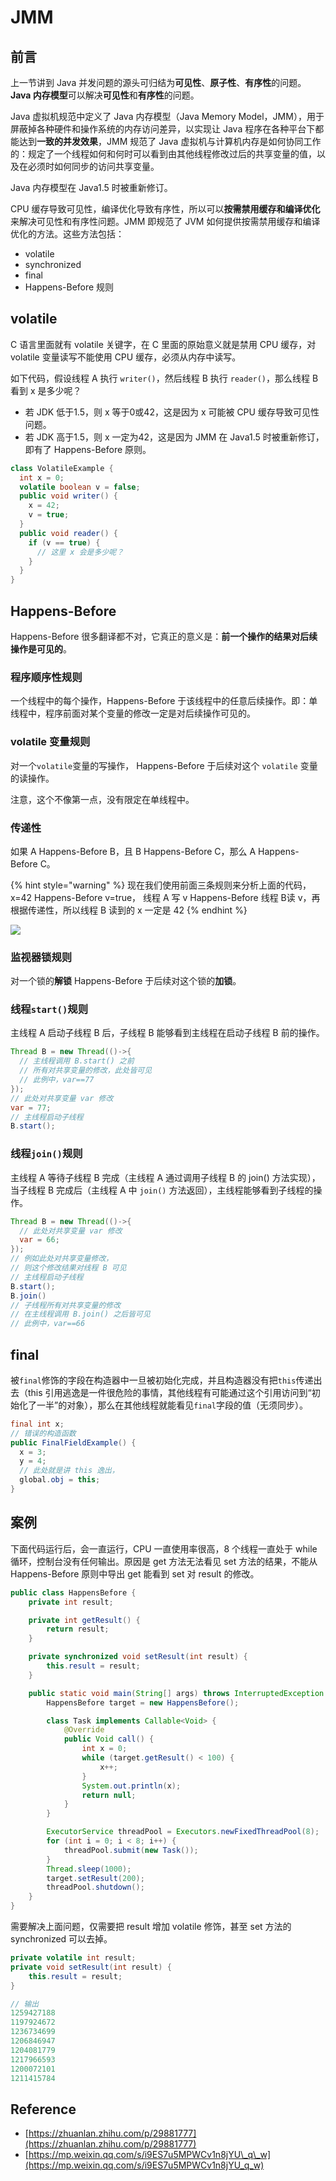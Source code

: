 # JMM

## 前言

上一节讲到 Java 并发问题的源头可归结为**可见性**、**原子性**、**有序性**的问题。**Java 内存模型**可以解决**可见性**和**有序性**的问题。

Java 虚拟机规范中定义了 Java 内存模型（Java Memory Model，JMM），用于屏蔽掉各种硬件和操作系统的内存访问差异，以实现让 Java 程序在各种平台下都能达到**一致的并发效果**，JMM 规范了 Java 虚拟机与计算机内存是如何协同工作的：规定了一个线程如何和何时可以看到由其他线程修改过后的共享变量的值，以及在必须时如何同步的访问共享变量。

Java 内存模型在 Java1.5 时被重新修订。

CPU 缓存导致可见性，编译优化导致有序性，所以可以**按需禁用缓存和编译优化**来解决可见性和有序性问题。JMM 即规范了 JVM 如何提供按需禁用缓存和编译优化的方法。这些方法包括：

* volatile
* synchronized
* final
* Happens-Before 规则

## volatile

C 语言里面就有 volatile 关键字，在 C 里面的原始意义就是禁用 CPU 缓存，对 volatile 变量读写不能使用 CPU 缓存，必须从内存中读写。

如下代码，假设线程 A 执行 `writer()`，然后线程 B 执行 `reader()`，那么线程 B 看到 x 是多少呢？

* 若 JDK 低于1.5，则 x 等于0或42，这是因为 x 可能被 CPU 缓存导致可见性问题。
* 若 JDK 高于1.5，则 x 一定为42，这是因为 JMM 在 Java1.5 时被重新修订，即有了 Happens-Before 原则。

```java
class VolatileExample {
  int x = 0;
  volatile boolean v = false;
  public void writer() {
    x = 42;
    v = true;
  }
  public void reader() {
    if (v == true) {
      // 这里 x 会是多少呢？
    }
  }
}
```

## Happens-Before

Happens-Before 很多翻译都不对，它真正的意义是：**前一个操作的结果对后续操作是可见的**。

### 程序顺序性规则

一个线程中的每个操作，Happens-Before 于该线程中的任意后续操作。即：单线程中，程序前面对某个变量的修改一定是对后续操作可见的。

### volatile 变量规则

对一个`volatile`变量的写操作， Happens-Before 于后续对这个 `volatile` 变量的读操作。

注意，这个不像第一点，没有限定在单线程中。

### 传递性

如果 A Happens-Before B，且 B Happens-Before C，那么 A Happens-Before C。

{% hint style="warning" %}
现在我们使用前面三条规则来分析上面的代码，x=42 Happens-Before v=true， 线程 A 写 v Happens-Before 线程 B读 v，再根据传递性，所以线程 B 读到的 x 一定是 42
{% endhint %}

![](../../.gitbook/assets/image%20%2850%29.png)

### 监视器锁规则

对一个锁的**解锁** Happens-Before 于后续对这个锁的**加锁**。

### 线程`start()`规则

主线程 A 启动子线程 B 后，子线程 B 能够看到主线程在启动子线程 B 前的操作。

```java
Thread B = new Thread(()->{
  // 主线程调用 B.start() 之前
  // 所有对共享变量的修改，此处皆可见
  // 此例中，var==77
});
// 此处对共享变量 var 修改
var = 77;
// 主线程启动子线程
B.start();
```

### 线程`join()`规则

主线程 A 等待子线程 B 完成（主线程 A 通过调用子线程 B 的 join\(\) 方法实现），当子线程 B 完成后（主线程 A 中 `join()` 方法返回），主线程能够看到子线程的操作。

```java
Thread B = new Thread(()->{
  // 此处对共享变量 var 修改
  var = 66;
});
// 例如此处对共享变量修改，
// 则这个修改结果对线程 B 可见
// 主线程启动子线程
B.start();
B.join()
// 子线程所有对共享变量的修改
// 在主线程调用 B.join() 之后皆可见
// 此例中，var==66
```

## final

被`final`修饰的字段在构造器中一旦被初始化完成，并且构造器没有把`this`传递出去（this 引用逃逸是一件很危险的事情，其他线程有可能通过这个引用访问到“初始化了一半”的对象），那么在其他线程就能看见`final`字段的值（无须同步）。

```java
final int x;
// 错误的构造函数
public FinalFieldExample() { 
  x = 3;
  y = 4;
  // 此处就是讲 this 逸出，
  global.obj = this;
}
```

## 案例

下面代码运行后，会一直运行，CPU 一直使用率很高，8 个线程一直处于 while 循环，控制台没有任何输出。原因是 get 方法无法看见 set 方法的结果，不能从 Happens-Before 原则中导出 get 能看到 set 对 result 的修改。

```java
public class HappensBefore {
    private int result;

    private int getResult() {
        return result;
    }

    private synchronized void setResult(int result) {
        this.result = result;
    }

    public static void main(String[] args) throws InterruptedException {
        HappensBefore target = new HappensBefore();

        class Task implements Callable<Void> {
            @Override
            public Void call() {
                int x = 0;
                while (target.getResult() < 100) {
                    x++;
                }
                System.out.println(x);
                return null;
            }
        }

        ExecutorService threadPool = Executors.newFixedThreadPool(8);
        for (int i = 0; i < 8; i++) {
            threadPool.submit(new Task());
        }
        Thread.sleep(1000);
        target.setResult(200);
        threadPool.shutdown();
    }
}
```

需要解决上面问题，仅需要把 result 增加 volatile 修饰，甚至 set 方法的 synchronized 可以去掉。

```java
private volatile int result;
private void setResult(int result) {
    this.result = result;
}

// 输出
1259427188
1197924672
1236734699
1206846947
1204081779
1217966593
1200072101
1211415784
```

## Reference

* [https://zhuanlan.zhihu.com/p/29881777](https://zhuanlan.zhihu.com/p/29881777)
* [https://mp.weixin.qq.com/s/i9ES7u5MPWCv1n8jYU\_q\_w](https://mp.weixin.qq.com/s/i9ES7u5MPWCv1n8jYU_q_w)

